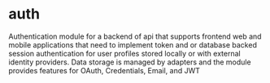 # auth
Authentication module for a backend of api that supports frontend web and mobile applications that need to implement token and or database backed session authentication for user profiles stored locally or with external identity providers. Data storage is managed by adapters and the module provides features for OAuth, Credentials, Email, and JWT
